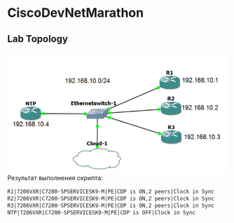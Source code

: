 # CiscoDevNetMarathon 
## Lab Topology
![Topology](/topology.PNG)
Результат выполнения скрипта:
```
R1|7206VXR|C7200-SPSERVICESK9-M|PE|CDP is ON,2 peers|Clock in Sync
R2|7206VXR|C7200-SPSERVICESK9-M|PE|CDP is ON,2 peers|Clock in Sync
R3|7206VXR|C7200-SPSERVICESK9-M|PE|CDP is ON,2 peers|Clock in Sync
NTP|7206VXR|C7200-SPSERVICESK9-M|PE|CDP is OFF|Clock in Sync
```
